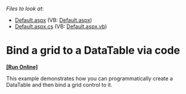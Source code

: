 <!-- default file list -->
*Files to look at*:

* [Default.aspx](./CS/WebSite/Default.aspx) (VB: [Default.aspx](./VB/WebSite/Default.aspx))
* [Default.aspx.cs](./CS/WebSite/Default.aspx.cs) (VB: [Default.aspx.vb](./VB/WebSite/Default.aspx.vb))
<!-- default file list end -->
# Bind a grid to a DataTable via code
<!-- run online -->
**[[Run Online]](https://codecentral.devexpress.com/e168/)**
<!-- run online end -->


<p>This example demonstrates how you can programmatically create a DataTable and then bind a grid control to it.</p>

<br/>


